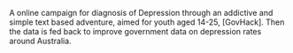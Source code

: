 



A online campaign for diagnosis of Depression through an addictive 
and simple text based adventure, aimed for youth aged 14-25, [GovHack]. 
Then the data is fed back to improve government data on 
depression rates around Australia.
